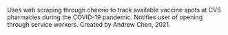 Uses web scraping through cheerio to track available vaccine spots at CVS pharmacies during the COVID-19 pandemic. Notifies user of opening through service workers. Created by Andrew Chen, 2021.
